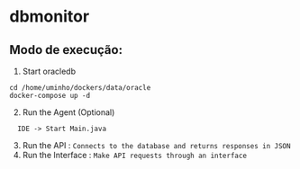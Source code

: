 # dbmonitor

## Modo de execução:
1. Start oracledb
```
cd /home/uminho/dockers/data/oracle
docker-compose up -d
```
2. Run the Agent (Optional)
```
  IDE -> Start Main.java 
```
3. Run the API : `Connects to the database and returns responses in JSON`
4. Run the Interface : `Make API requests through an interface`
